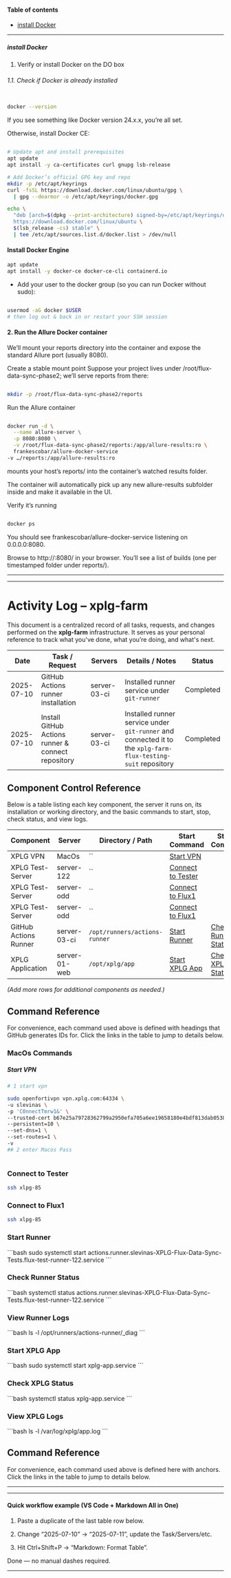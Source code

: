 

#### Table of contents

- [install Docker](#install-docker)











-----
##### install Docker 

1. Verify or install Docker on the DO box
###### 1.1. Check if Docker is already installed

```bash

docker --version
```
If you see something like Docker version 24.x.x, you’re all set.

Otherwise, install Docker CE:

```bash

# Update apt and install prerequisites  
apt update  
apt install -y ca-certificates curl gnupg lsb-release  

# Add Docker’s official GPG key and repo  
mkdir -p /etc/apt/keyrings  
curl -fsSL https://download.docker.com/linux/ubuntu/gpg \
  | gpg --dearmor -o /etc/apt/keyrings/docker.gpg  

echo \
  "deb [arch=$(dpkg --print-architecture) signed-by=/etc/apt/keyrings/docker.gpg] \
  https://download.docker.com/linux/ubuntu \
  $(lsb_release -cs) stable" \
  | tee /etc/apt/sources.list.d/docker.list > /dev/null  
```

#### Install Docker Engine  
```bash
apt update  
apt install -y docker-ce docker-ce-cli containerd.io  
```
- Add your user to the docker group (so you can run Docker without sudo):

```bash

usermod -aG docker $USER
# then log out & back in or restart your SSH session
```
#### 2. Run the Allure Docker container
We’ll mount your reports directory into the container and expose the standard Allure port (usually 8080).

Create a stable mount point
Suppose your project lives under /root/flux-data-sync-phase2; we’ll serve reports from there:

```bash

mkdir -p /root/flux-data-sync-phase2/reports
```
Run the Allure container

```bash

docker run -d \
  --name allure-server \
  -p 8080:8080 \
  -v /root/flux-data-sync-phase2/reports:/app/allure-results:ro \
  frankescobar/allure-docker-service
-v …/reports:/app/allure-results:ro
```
mounts your host’s reports/ into the container’s watched results folder.

The container will automatically pick up any new allure-results subfolder inside and make it available in the UI.

Verify it’s running

```bash

docker ps
```
You should see frankescobar/allure-docker-service listening on 0.0.0.0:8080.

Browse to http://<DO-IP>:8080/ in your browser.
You’ll see a list of builds (one per timestamped folder under reports/).

-----





-----
# Activity Log – xplg-farm

This document is a centralized record of all tasks, requests, and changes performed on the **xplg-farm** infrastructure. It serves as your personal reference to track what you've done, what you’re doing, and what's next.

| Date       | Task / Request                                     | Servers      | Details / Notes                                                                                              | Status    |
| ---------- | -------------------------------------------------- | ------------ | ------------------------------------------------------------------------------------------------------------ | --------- |
| 2025-07-10 | GitHub Actions runner installation                 | server-03-ci | Installed runner service under `git-runner`                                                                  | Completed |
| 2025-07-10 | Install GitHub Actions runner & connect repository | server-03-ci | Installed runner service under `git-runner` and connected it to the `xplg-farm-flux-testing-suit` repository | Completed |

## Component Control Reference

Below is a table listing each key component, the server it runs on, its installation or working directory, and the basic commands to start, stop, check status, and view logs.

| Component             | Server        | Directory / Path              | Start Command                        | Status Command                        | Logs Path                           |
| --------------------- | ------------- | ----------------------------- | ------------------------------------ | ------------------------------------- | ----------------------------------- |
| XPLG VPN              | MacOs         | ``                            | [Start VPN](#start-vpn)              | [](#s)                                | ``                                  |
| XPLG Test-Server      | server-122    | ``                            | [Connect to Tester](#connect-tester) | [](#s)                                | ``                                  |
| XPLG Test-Server      | server-odd    | ``                            | [Connect to Flux1](#connect-flux1)   | [](#s)                                | ``                                  |
| XPLG Test-Server      | server-odd    | ``                            | [Connect to Flux1](#connect-flux1)   | [](#s)                                | ``                                  |
| GitHub Actions Runner | server-03-ci  | `/opt/runners/actions-runner` | [Start Runner](#runner-start)        | [Check Runner Status](#runner-status) | `/opt/runners/actions-runner/_diag` |
| XPLG Application      | server-01-web | `/opt/xplg/app`               | [Start XPLG App](#xplg-start)        | [Check XPLG Status](#xplg-status)     | `/var/log/xplg/app.log`             |

_(Add more rows for additional components as needed.)_

## Command Reference

For convenience, each command used above is defined with headings that GitHub generates IDs for. Click the links in the table to jump to details below.

### MacOs Commands

##### Start VPN

```bash
# 1 start vpn

sudo openfortivpn vpn.xplg.com:64334 \
-u slevinas \
-p 'C0nnectTmrw1&' \
--trusted-cert b67e25a79728362799a2950efa705a6ee19658180e4bdf813dab053856e0111b \
--persistent=10 \
--set-dns=1 \
--set-routes=1 \
-v
## 2 enter Macos Pass



```

<h3 id="connect-tester">Connect to Tester</h3>

```bash
ssh xlpg-85
```

<h3 id="connect-flux1">Connect to Flux1</h3>

```bash
ssh xlpg-85
```

<h3 id="runner-start">Start Runner</h3>
```bash
sudo systemctl start actions.runner.slevinas-XPLG-Flux-Data-Sync-Tests.flux-test-runner-122.service
```

<h3 id="runner-status">Check Runner Status</h3>
```bash
systemctl status actions.runner.slevinas-XPLG-Flux-Data-Sync-Tests.flux-test-runner-122.service
```

<h3 id="runner-logs">View Runner Logs</h3>
```bash
ls -l /opt/runners/actions-runner/_diag
```

<h3 id="xplg-start">Start XPLG App</h3>
```bash
sudo systemctl start xplg-app.service
```

<h3 id="xplg-status">Check XPLG Status</h3>
```bash
systemctl status xplg-app.service
```

<h3 id="xplg-logs">View XPLG Logs</h3>
```bash
ls -l /var/log/xplg/app.log
```

## Command Reference

For convenience, each command used above is defined here with anchors. Click the links in the table to jump to details below.

---

---

#### Quick workflow example (VS Code + Markdown All in One)

1. Paste a duplicate of the last table row below.

2. Change “2025-07-10” → “2025-07-11”, update the Task/Servers/etc.

3. Hit Ctrl+Shift+P → “Markdown: Format Table”.

Done — no manual dashes required.

---
